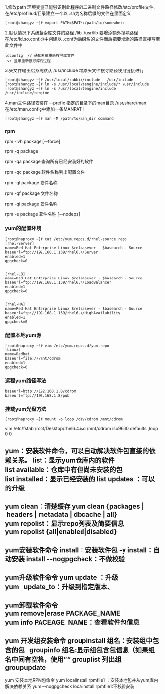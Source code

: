 1.修改path 环境变量已能够识别此程序的二进制文件路径修改/etc/profile文件, 在/etc/profile.d/目录建立一个以 .sh为名称后缀的文件在里面定义 

```shell
[root@zhangyz ~]# export PATH=$PATH:/path/to/somewhere
```

2.默认情况下系统搜索库文件的路径 /lib, /usr/lib 要增添额外搜寻路径在/etc/ld.so.conf.d/中创建以 .conf为后缀名的文件而后把要增添的路径直接写至此文件中
```shell
ldconfig  // 通知系统重新搜寻库文件
-v: 显示重新搜寻库的过程
```

3.头文件输出给系统默认 /usr/include 增添头文件搜寻路径使用链接进行
```shell
[root@zhangyz ~]# /usr/local/zabbix/include   /usr/include
[root@zhangyz ~]# ln -s /usr/local/tengine/include/* /usr/include  
[root@zhangyz ~]# ln -s /usr/local/tengine/include /usr/include/tengine    
```

4.man文件路径安装在 --prefix 指定的目录下的man目录 /usr/share/man 在/etc/man.config中添加一条MANPATH
```shell
[root@zhangyz ~]# man -M /path/to/man_dir command
```




### rpm

rpm -ivh package [--force]

rpm -q package	

rpm -qa package	查询所有已经安装好的软件 

rpm -qc	package	软件名称列出配置文件

rpm -ql	package	软件名称

rpm -qf	package	文件名称      

rpm -qi	package	软件名称

rpm -e package 软件名称 [--nodeps]


### yum的配置环境
```shell
[root@haproxy ~]# cat /etc/yum.repos.d/rhel-source.repo 
[rhel-Server]
name=Red Hat Enterprise Linux $releasever - $basearch - Source
baseurl=ftp://192.168.1.139/rhel6.4/Server
enabled=1
gpgcheck=0


[rhel-LB]
name=Red Hat Enterprise Linux $releasever - $basearch - Source
baseurl=ftp://192.168.1.139/rhel6.4/LoadBalancer
enabled=1
gpgcheck=0


[rhel-HA]
name=Red Hat Enterprise Linux $releasever - $basearch - Source
baseurl=ftp://192.168.1.139/rhel6.4/HighAvailability
enabled=1
gpgcheck=0
```

### 配置本地yum源
```shell
[root@haproxy ~]# vim /etc/yum.repos.d/yum.repo
[Linux]
name=Redhat
baseurl=file:///mnt/cdrom
enabled=1
gpgcheck=0
```

### 远程yum路径写法
```shell
baseurl=http://192.168.1.8/cdrom
baseurl=ftp://192.168.1.8/pub
```

### 挂载yum光盘方法
```shell
[root@haproxy ~]# mount -o loop /dev/cdrom /mnt/cdrom 
```

vim /etc/fstab
/root/Desktop/rhel6.4.iso           /mnt/cdrom              iso9660 defaults    ,loop   0 0 



yum：安装软件命令，可以自动解决软件包直接的依赖关系。
list：显示yum仓库内的软件
list available：仓库中有但尚未安装的包
list installed：显示已经安装的
list updates ：可以的升级
------------------------------------------------------------------------------------------
yum clean：清楚缓存
yum clean {packages | headers | metadata | dbcache | all}
yum repolist：显示repo列表及简要信息
yum repolist {all|enabled|disabled}
---------------------------------------------------------------
yum安装软件命令
install：安装软件包
-y install：自动安装
install --nogpgcheck：不做校验
------------------------------------------------------------------------------------------
yum升级软件命令
yum update ：升级
yum   update_to：升级到指定版本、
-----------------------------------------------------------------------------------------
yum卸载软件命令
yum remove|erase PACKAGE_NAME
yum info PACEAGE_NAME：查看软件包信息
------------------------------------------------------------------------------------------
yum 开发组安装命令
groupinstall 组名：安装组中包含的包  
groupinfo 组名:显示组包含包信息（如果组名中间有空格，使用”“
grouplist 列出组    
groupupdate
-------------------------------------------------------------------------------------------
yum 安装本地RPM包命令
yum localinstall rpmfile1 ：安装本地包并从yum库内解决依赖关系
yum --nogpgcheck localinstall rpmfile1:不校验安装
